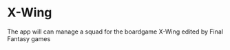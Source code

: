X-Wing
======

The app will can manage a squad for the boardgame X-Wing edited by Final Fantasy games
